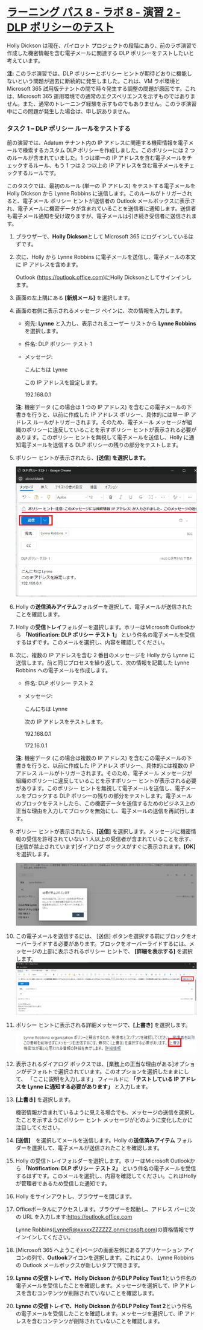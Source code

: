 # [ラーニング パス 8 - ラボ 8 - 演習 2 - DLP ポリシーのテスト](https://github.com/MicrosoftLearning/MS-102T00-Microsoft-365-Administrator-Essentials/blob/master/Instructions/Labs/LAB_AK_08_Lab8_Ex2_Test_DLP_Policy.md#learning-path-8---lab-8---exercise-2---test-the-dlp-policy)

Holly Dickson は現在、パイロット プロジェクトの段階にあり、前のラボ演習で作成した機密情報を含む電子メールに関連する DLP ポリシーをテストしたいと考えています。

**注:** このラボ演習では、DLP ポリシーとポリシー ヒントが期待どおりに機能しないという問題が過去に断続的に発生しました。これは、VM ラボ環境と Microsoft 365 試用版テナントの間で時々発生する調整の問題が原因です。これは、Microsoft 365 運用環境での通常のエクスペリエンスを示すものではありません。また、通常のトレーニング経験を示すものでもありません。このラボ演習中にこの問題が発生した場合は、申し訳ありません。

### タスク 1 – DLP ポリシー ルールをテストする

前の演習では、Adatum テナント内の IP アドレスに関連する機密情報を電子メールで検索するカスタム DLP ポリシーを作成しました。このポリシーには 2 つのルールが含まれていました。1 つは単一の IP アドレスを含む電子メールをチェックするルール、もう 1 つは 2 つ以上の IP アドレスを含む電子メールをチェックするルールです。

このタスクでは、最初のルール (単一の IP アドレス) をテストする電子メールを Holly Dickson から Lynne Robbins に送信します。このルールがトリガーされると、電子メール ポリシー ヒントが送信者の Outlook メールボックスに表示され、電子メールに機密データが含まれていることを送信者に通知します。送信者も電子メール通知を受け取りますが、電子メールは引き続き受信者に送信されます。

1. ブラウザーで、**Holly Dickson**として Microsoft 365 にログインしているはずです。

2. 次に、Holly から Lynne Robbins に電子メールを送信し、電子メールの本文に IP アドレスを含めます。

    Outlook (https://outlook.office.com)にHolly Dicksonとしてサインインします。

3. 画面の左上隅にある **[新規メール]** を選択します。

4. 画面の右側に表示されるメッセージ ペインに、次の情報を入力します。

   - 宛先: **Lynne** と入力し、表示されるユーザー リストから **Lynne Robbins** を選択します。 

   - 件名:  DLP ポリシー テスト 1

   - メッセージ:  

     こんにちは Lynne  

     この IP アドレスを設定します。

     192.168.0.1

   **注:** 機密データ (この場合は 1 つの IP アドレス) を含むこの電子メールの下書きを行うと、以前に作成した IP アドレス ポリシー、具体的には単一 IP アドレス ルールがトリガーされます。そのため、電子メール メッセージが組織のポリシーに違反していることを示すポリシー ヒントが表示される必要があります。このポリシー ヒントを無視して電子メールを送信し、Holly に通知電子メールを送信する DLP ポリシーの残りの部分をテストします。

5. ポリシー ヒントが表示されたら、**[送信] を選択します。**

   ![](./media/lab8-2-1.png)

6. Holly の**送信済みアイテム**フォルダーを選択して、電子メールが送信されたことを確認します。

7. Holly の**受信トレイ**フォルダーを選択します。ホリーはMicrosoft Outlookから **「Notification: DLP ポリシー テスト 1」** という件名の電子メールを受信するはずです。このメールを選択し、内容を確認してください。

8. 次に、複数の IP アドレスを含む 2 番目のメッセージを Holly から Lynne に送信します。前と同じプロセスを繰り返して、次の情報を記載した Lynne Robbins への電子メールを作成します。

   - 件名: DLP ポリシー テスト 2

   - メッセージ:

     こんにちは Lynne

     次の IP アドレスをテストします。

     192.168.0.1  

     172.16.0.1

     

   **注:** 機密データ (この場合は複数の IP アドレス) を含むこの電子メールの下書きを行うと、以前に作成した IP アドレス ポリシー、具体的には複数の IP アドレス ルールがトリガーされます。そのため、電子メール メッセージが組織のポリシーに違反していることを示すポリシー ヒントが表示される必要があります。このポリシー ヒントを無視して電子メールを送信し、電子メールをブロックする DLP ポリシーの残りの部分をテストします。電子メールのブロックをテストしたら、この機密データを送信するためのビジネス上の正当な理由を入力してブロックを無効にし、電子メールの送信を再試行します。

9. ポリシー ヒントが表示されたら、**[送信]** を選択します。メッセージに機密情報の受信を許可されていない 1 人以上の受信者が含まれていることを示す、 [送信が禁止されています]ダイアログ ボックスがすぐに表示されます。**[OK]** を選択します。

   ![](./media/lab8-2-2.png)

10. この電子メールを送信するには、 [送信] ボタンを選択する前にブロックをオーバーライドする必要があります。ブロックをオーバーライドするには、メッセージの上部に表示されるポリシー ヒントで、  **[詳細を表示する]** を選択します。   ![](./media/lab8-2-3.png)

11. ポリシー ヒントに表示される詳細メッセージで、**[上書き]** を選択します。

       ![](./media/lab8-2-4.png)

12. 表示されるダイアログ ボックスでは、[業務上の正当な理由がある]オプションがデフォルトで選択されています。このオプションを選択したままにして、 「ここに説明を入力します」 フィールドに **「テストしている IP アドレスを Lynne に通知する必要があります」** と入力します。

13.  **[上書き]** を選択します。

       機密情報が含まれているように見える場合でも、メッセージの送信を選択したことを示すようにポリシー ヒント メッセージがどのように変化したかに注目してください。

14.  **[送信]**　を選択してメールを送信します。Holly の**送信済みアイテム** フォルダーを選択して、電子メールが送信されたことを確認します。

15. Holly の受信トレイフォルダーを選択します。ホリーはMicrosoft Outlookから **「Notification: DLP ポリシー テスト 2」** という件名の電子メールを受信するはずです。このメールを選択し、内容を確認してください。これはHollyが管理者であるため受信した通知です。

16. Holly をサインアウトし、ブラウザーを閉じます。

17. Officeポータルにアクセスします。ブラウザーを起動し、アドレス バーに次の URL を入力します:https://outlook.office.com

       Lynne Robbins(LynneR@xxxxxZZZZZZ.onmicrosoft.com)の資格情報でサインインしてください。

18. [Microsoft 365 へようこそ]ページの画面左側にあるアプリケーション アイコンの列で、**Outlook**アイコンを選択します。これにより、 Lynne Robbins の Outlook メールボックスが新しいタブで開きます。

19.  **Lynne の受信トレイで、Holly Dickson からDLP Policy Test 1**という件名の電子メールを受信したことを確認します。メッセージを選択して、IP アドレスを含むコンテンツが削除されていないことを確認します。

20.  **Lynne の受信トレイで、Holly Dickson からDLP Policy Test 2**という件名の電子メールを受信したことを確認します。メッセージを選択して、IP アドレスを含むコンテンツが削除されていないことを確認します。
